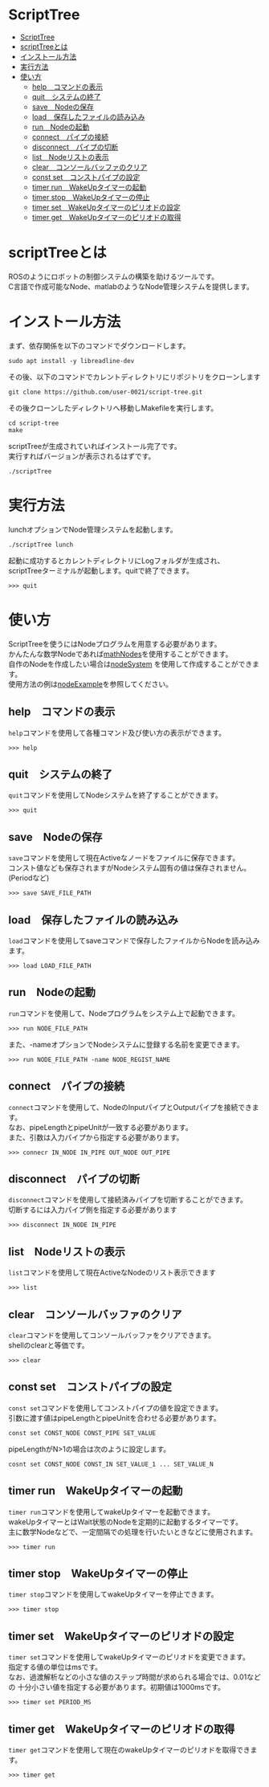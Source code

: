 # ScriptTree

- [ScriptTree](#scripttree)
- [scriptTreeとは](#scripttreeとは)
- [インストール方法](#インストール方法)
- [実行方法](#実行方法)
- [使い方](#使い方)
  - [help　コマンドの表示](#helpコマンドの表示)
  - [quit　システムの終了](#quitシステムの終了)
  - [save　Nodeの保存](#savenodeの保存)
  - [load　保存したファイルの読み込み](#load保存したファイルの読み込み)
  - [run　Nodeの起動](#runnodeの起動)
  - [connect　パイプの接続](#connectパイプの接続)
  - [disconnect　パイプの切断](#disconnectパイプの切断)
  - [list　Nodeリストの表示](#listnodeリストの表示)
  - [clear　コンソールバッファのクリア](#clearコンソールバッファのクリア)
  - [const set　コンストパイプの設定](#const-setコンストパイプの設定)
  - [timer run　WakeUpタイマーの起動](#timer-runwakeupタイマーの起動)
  - [timer stop　WakeUpタイマーの停止](#timer-stopwakeupタイマーの停止)
  - [timer set　WakeUpタイマーのピリオドの設定](#timer-setwakeupタイマーのピリオドの設定)
  - [timer get　WakeUpタイマーのピリオドの取得](#timer-getwakeupタイマーのピリオドの取得)

# scriptTreeとは

ROSのようにロボットの制御システムの構築を助けるツールです。  
C言語で作成可能なNode、matlabのようなNode管理システムを提供します。

# インストール方法

まず、依存関係を以下のコマンドでダウンロードします。

```
sudo apt install -y libreadline-dev
```

その後、以下のコマンドでカレントディレクトリにリポジトリをクローンします

```
git clone https://github.com/user-0021/script-tree.git
```

その後クローンしたディレクトリへ移動しMakefileを実行します。

```
cd script-tree
make
```

scriptTreeが生成されていればインストール完了です。  
実行すればバージョンが表示されるはずです。

```
./scriptTree
```

# 実行方法

lunchオプションでNode管理システムを起動します。

```
./scriptTree lunch
```

起動に成功するとカレントディレクトリにLogフォルダが生成され、  
scriptTreeターミナルが起動します。quitで終了できます。

```
>>> quit
```

# 使い方

ScriptTreeを使うにはNodeプログラムを用意する必要があります。  
かんたんな数学Nodeであれば[mathNodes](https://github.com/user-0021/mathNodes)を使用することができます。  
自作のNodeを作成したい場合は[nodeSystem](https://github.com/user-0021/nodeSystem)
を使用して作成することができます。  
使用方法の例は[nodeExample](https://github.com/user-0021/nodeExample)を参照してください。

## help　コマンドの表示

`help`コマンドを使用して各種コマンド及び使い方の表示ができます。

```
>>> help
```

## quit　システムの終了

`quit`コマンドを使用してNodeシステムを終了することができます。

```
>>> quit
```

## save　Nodeの保存

`save`コマンドを使用して現在Activeなノードをファイルに保存できます。  
コンスト値なども保存されますがNodeシステム固有の値は保存されません。(Periodなど)

```
>>> save SAVE_FILE_PATH
```

## load　保存したファイルの読み込み

`load`コマンドを使用してsaveコマンドで保存したファイルからNodeを読み込みます。

```
>>> load LOAD_FILE_PATH
```

## run　Nodeの起動

`run`コマンドを使用して、Nodeプログラムをシステム上で起動できます。

```
>>> run NODE_FILE_PATH
```

また、-nameオプションでNodeシステムに登録する名前を変更できます。

```
>>> run NODE_FILE_PATH -name NODE_REGIST_NAME
```

## connect　パイプの接続

`connect`コマンドを使用して、NodeのInputパイプとOutputパイプを接続できます。  
なお、pipeLengthとpipeUnitが一致する必要があります。  
また、引数は入力パイプから指定する必要があります。

```
>>> connecr IN_NODE IN_PIPE OUT_NODE OUT_PIPE
```

## disconnect　パイプの切断

`disconnect`コマンドを使用して接続済みパイプを切断することができます。  
切断するには入力パイプ側を指定する必要があります

```
>>> disconnect IN_NODE IN_PIPE
```

## list　Nodeリストの表示

`list`コマンドを使用して現在ActiveなNodeのリスト表示できます

```
>>> list
```

## clear　コンソールバッファのクリア

`clear`コマンドを使用してコンソールバッファをクリアできます。  
shellのclearと等価です。

```
>>> clear
```

## const set　コンストパイプの設定

`const set`コマンドを使用してコンストパイプの値を設定できます。  
引数に渡す値はpipeLengthとpipeUnitを合わせる必要があります。

```
const set CONST_NODE CONST_PIPE SET_VALUE
```

pipeLengthがN>1の場合は次のように設定します。

```
cosnt set CONST_NODE CONST_IN SET_VALUE_1 ... SET_VALUE_N
```

## timer run　WakeUpタイマーの起動

`timer run`コマンドを使用してwakeUpタイマーを起動できます。  
wakeUpタイマーとはWait状態のNodeを定期的に起動するタイマーです。  
主に数学Nodeなどで、一定間隔での処理を行いたいときなどに使用されます。

```
>>> timer run
```

## timer stop　WakeUpタイマーの停止

`timer stop`コマンドを使用してwakeUpタイマーを停止できます。

```
>>> timer stop
```

## timer set　WakeUpタイマーのピリオドの設定

`timer set`コマンドを使用してwakeUpタイマーのピリオドを変更できます。  
指定する値の単位はmsです。  
なお、過渡解析などの小さな値のステップ時間が求められる場合では、0.01などの
十分小さい値を指定する必要があります。初期値は1000msです。

```
>>> timer set PERIOD_MS
```

## timer get　WakeUpタイマーのピリオドの取得

`timer get`コマンドを使用して現在のwakeUpタイマーのピリオドを取得できます。  

```
>>> timer get
```